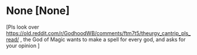 # None [None]
[Pls look over https://old.reddit.com/r/GodhoodWB/comments/ftm7t5/theurgy_cantrip_pls_read/ , the God of Magic wants to make a spell for every god, and asks for your opinion ]
